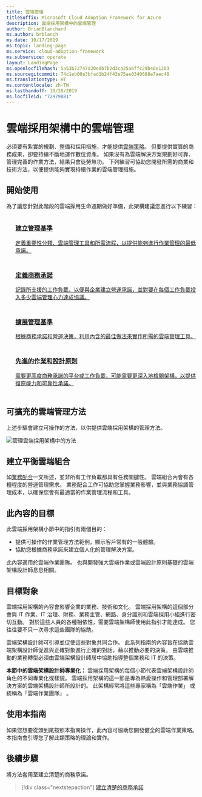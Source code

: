 ```yaml
---
title: 雲端管理
titleSuffix: Microsoft Cloud Adoption Framework for Azure
description: 雲端採用架構中的雲端管理
author: BrianBlanchard
ms.author: brblanch
ms.date: 10/17/2019
ms.topic: landing-page
ms.service: cloud-adoption-framework
ms.subservice: operate
layout: LandingPage
ms.openlocfilehash: 5a53b72747d20e8b7b2d3ca25a6ffc29b46e1203
ms.sourcegitcommit: 74c1eb00a3bfad1b24f43e75ae0340688e7aec48
ms.translationtype: HT
ms.contentlocale: zh-TW
ms.lasthandoff: 10/28/2019
ms.locfileid: "72979881"
---
```

# <a name="cloud-management-in-the-cloud-adoption-framework"></a>雲端採用架構中的雲端管理

必須要有紮實的規劃、整備和採用措施，才能提供[雲端策略](../strategy/index.md)。 但要提供實質的商務成果，卻要持續不斷地運作數位資產。 如果沒有為雲端解決方案規劃好可靠、管理完善的作業方法，結果只會徒勞無功。 下列練習可協助您開發所需的商業和技術方法，以便提供能夠實現持續作業的雲端管理措施。

## <a name="getting-started"></a>開始使用

為了讓您針對此階段的雲端採用生命週期做好準備，此架構建議您進行以下練習：

<!-- markdownlint-disable MD033 -->
<ul class="panelContent cardsF">
    <li style="display: flex; flex-direction: column;">
        <a href="./azure-management-guide/index.md">
            <div class="cardSize">
                <div class="cardPadding" style="padding-bottom:10px;">
                    <div class="card" style="padding-bottom:10px;">
                        <div class="cardImageOuter">
                            <div class="cardImage">
                                <img alt="" src="../_images/icons/1.png" data-linktype="external">
                            </div>
                        </div>
                        <div class="cardText" style="padding-left:0px;">
                            <h3>建立管理基準</h3>
定義重要性分類、雲端管理工具和所需流程，以提供能夠進行作業管理的最低承諾。
                        </div>
                    </div>
                </div>
            </div>
        </a>
    </li>
    <li style="display: flex; flex-direction: column;">
        <a href="./considerations/business-alignment.md">
            <div class="cardSize">
                <div class="cardPadding" style="padding-bottom:10px;">
                    <div class="card" style="padding-bottom:10px;">
                        <div class="cardImageOuter">
                            <div class="cardImage">
                                <img alt="" src="../_images/icons/2.png" data-linktype="external">
                            </div>
                        </div>
                        <div class="cardText" style="padding-left:0px;">
                            <h3>定義商務承諾</h3>
記錄所支援的工作負載，以便與企業建立營運承諾，並對要在每個工作負載投入多少雲端管理心力達成協議。
                        </div>
                    </div>
                </div>
            </div>
        </a>
    </li>
    <li style="display: flex; flex-direction: column;">
        <a href="./best-practices.md">
            <div class="cardSize">
                <div class="cardPadding" style="padding-bottom:10px;">
                    <div class="card" style="padding-bottom:10px;">
                        <div class="cardImageOuter">
                            <div class="cardImage">
                                <img alt="" src="../_images/icons/3.png" data-linktype="external">
                            </div>
                        </div>
                        <div class="cardText" style="padding-left:0px;">
                            <h3>擴展管理基準</h3>
根據商務承諾和營運決策，利用內含的最佳做法來實作所需的雲端管理工具。
                        </div>
                    </div>
                </div>
            </div>
        </a>
    </li>
    <li style="display: flex; flex-direction: column;">
        <a href="./design-principles.md">
            <div class="cardSize">
                <div class="cardPadding" style="padding-bottom:10px;">
                    <div class="card" style="padding-bottom:10px;">
                        <div class="cardImageOuter">
                            <div class="cardImage">
                                <img alt="" src="../_images/icons/4.png" data-linktype="external">
                            </div>
                        </div>
                        <div class="cardText" style="padding-left:0px;">
                            <h3>先進的作業和設計原則</h3>
需要更高度商務承諾的平台或工作負載，可能需要更深入地檢閱架構，以提供復原能力和可靠性承諾。
                        </div>
                    </div>
                </div>
            </div>
        </a>
    </li>
</ul>
<!-- markdownlint-enable MD033 -->

## <a name="scalable-cloud-management-methodology"></a>可擴充的雲端管理方法

上述步驟會建立可操作的方法，以供提供雲端採用架構的管理方法。

![管理雲端採用架構中的方法](../_images/manage/caf-manage.png)

## <a name="creating-a-balanced-cloud-portfolio"></a>建立平衡雲端組合

如[業務配合](./considerations/business-alignment.md)一文所述，並非所有工作負載都具有任務關鍵性。 雲端組合內會有各種程度的營運管理需求。 業務配合工作可協助您掌握業務影響，並與業務協調管理成本，以確保您會有最適當的作業管理流程和工具。

## <a name="objective-of-this-content"></a>此內容的目標

此雲端採用架構小節中的指引有兩個目的：

- 提供可操作的作業管理方法範例，顯示客戶常有的一般體驗。
- 協助您根據商務承諾來建立個人化的管理解決方案。

此內容適用於雲端作業團隊。 也與開發強大雲端作業或雲端設計原則基礎的雲端架構設計師息息相關。

## <a name="intended-audience"></a>目標對象

雲端採用架構的內容會影響企業的業務、技術和文化。 雲端採用架構的這個部分會與 IT 作業、IT 治理、財務、業務主管、網路、身分識別和雲端採用小組進行密切互動。 對於這些人員的各種相依性，需要雲端架構師使用此指引才能達成。 您往往要不只一次尋求這些團隊的協助。

雲端架構設計師可引導並促使這些對象共同合作。 此系列指南的內容旨在協助雲端架構設計師促進與正確對象進行正確的對話，藉以推動必要的決策。 由雲端推動的業務轉型必須由雲端架構設計師居中協助指導整個業務和 IT 的決策。

**本節中的雲端架構設計師專業化：** 雲端採用架構的每個小節代表雲端架構設計師角色的不同專業化或樣貌。 雲端採用架構的這一節是專為熱愛操作和管理部署解決方案的雲端架構設計師所設計的。 此架構經常將這些專家稱為「雲端作業」  或統稱為「雲端作業團隊」  。

## <a name="use-this-guide"></a>使用本指南

如果您想要從頭到尾按照本指南操作，此內容可協助您開發健全的雲端作業策略。 本指南會引導您了解此類策略的理論和實作。

<!-- For a crash course on the theory and quick access to Azure implementation, get started with the [governance guides overview](./guide/index.md). Using this guidance, you can start small and iteratively improve your governance needs in parallel with cloud adoption efforts. -->

## <a name="next-steps"></a>後續步驟

將方法套用至建立清楚的商務承諾。

> [!div class="nextstepaction"]
> [建立清楚的商務承諾](./considerations/business-alignment.md)
